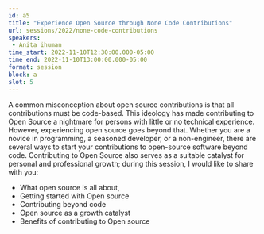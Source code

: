 ```yaml
---
id: a5
title: "Experience Open Source through None Code Contributions"
url: sessions/2022/none-code-contributions 
speakers:
 - Anita ihuman
time_start: 2022-11-10T12:30:00.000-05:00
time_end: 2022-11-10T13:00:00.000-05:00
format: session
block: a
slot: 5
---
```


A common misconception about open source contributions is that all contributions must be code-based. This ideology has made contributing to Open Source a nightmare for persons with little or no technical experience.
However, experiencing open source goes beyond that. Whether you are a novice in programming, a seasoned developer, or a non-engineer, there are several ways to start your contributions to open-source software beyond code. Contributing to Open Source also serves as a suitable catalyst for personal and professional growth; during this session, I would like to share with you:
- What open source is all about,
- Getting started with Open source
- Contributing beyond code
- Open source as a growth catalyst
- Benefits of contributing to Open source
